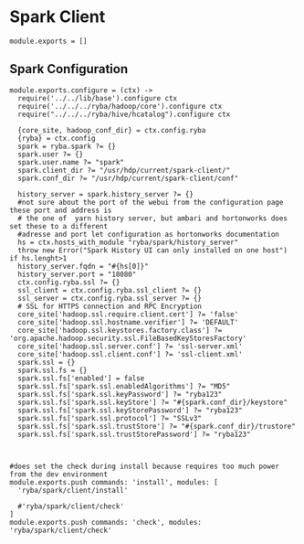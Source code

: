 # Spark Client 

      
    module.exports = []

## Spark Configuration

    module.exports.configure = (ctx) ->
      require('../../lib/base').configure ctx
      require('../../../ryba/hadoop/core').configure ctx
      require("../../../ryba/hive/hcatalog").configure ctx

      {core_site, hadoop_conf_dir} = ctx.config.ryba
      {ryba} = ctx.config
      spark = ryba.spark ?= {}
      spark.user ?= {}
      spark.user.name ?= "spark"
      spark.client_dir ?= "/usr/hdp/current/spark-client/"
      spark.conf_dir ?= "/usr/hdp/current/spark-client/conf"

      history_server = spark.history_server ?= {}
      #not sure about the port of the webui from the configuration page these port and address is 
      # the one of  yarn history server, but ambari and hortonworks does set these to a different 
      #adresse and port let configuration as hortonworks documentation
      hs = ctx.hosts_with_module "ryba/spark/history_server"
      throw new Error("Spark History UI can only installed on one host") if hs.lenght>1
      history_server.fqdn = "#{hs[0]}"
      history_server.port = "18080"
      ctx.config.ryba.ssl ?= {}
      ssl_client = ctx.config.ryba.ssl_client ?= {}
      ssl_server = ctx.config.ryba.ssl_server ?= {}
      # SSL for HTTPS connection and RPC Encryption
      core_site['hadoop.ssl.require.client.cert'] ?= 'false'
      core_site['hadoop.ssl.hostname.verifier'] ?= 'DEFAULT'
      core_site['hadoop.ssl.keystores.factory.class'] ?= 'org.apache.hadoop.security.ssl.FileBasedKeyStoresFactory'
      core_site['hadoop.ssl.server.conf'] ?= 'ssl-server.xml'
      core_site['hadoop.ssl.client.conf'] ?= 'ssl-client.xml'
      spark.ssl = {}
      spark.ssl.fs = {}
      spark.ssl.fs['enabled'] = false
      spark.ssl.fs['spark.ssl.enabledAlgorithms'] ?= "MD5"
      spark.ssl.fs['spark.ssl.keyPassword'] ?= "ryba123"
      spark.ssl.fs['spark.ssl.keyStore'] ?= "#{spark.conf_dir}/keystore"
      spark.ssl.fs['spark.ssl.keyStorePassword'] ?= "ryba123"
      spark.ssl.fs['spark.ssl.protocol'] ?= "SSLv3"
      spark.ssl.fs['spark.ssl.trustStore'] ?= "#{spark.conf_dir}/trustore"
      spark.ssl.fs['spark.ssl.trustStorePassword'] ?= "ryba123"


      
    #does set the check during install because requires too much power from the dev environment
    module.exports.push commands: 'install', modules: [
      'ryba/spark/client/install'

      #'ryba/spark/client/check'
    ]
    module.exports.push commands: 'check', modules: 'ryba/spark/client/check'
